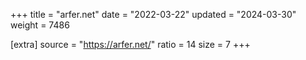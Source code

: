 +++
title = "arfer.net"
date = "2022-03-22"
updated = "2024-03-30"
weight = 7486

[extra]
source = "https://arfer.net/"
ratio = 14
size = 7
+++
